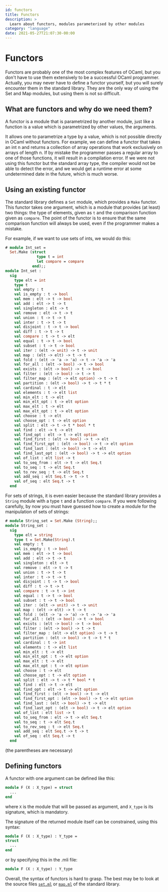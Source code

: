 ```yaml
---
id: functors
title: Functors
description: >
  Learn about functors, modules parameterised by other modules
category: "language"
date: 2021-05-27T21:07:30-00:00
---
```


# Functors

Functors are probably one of the most complex features of OCaml, but you don't
have to use them extensively to be a successful OCaml programmer.  Actually,
you may never have to define a functor yourself, but you will surely encounter
them in the standard library. They are the only way of using the Set and Map
modules, but using them is not so difficult.

##  What are functors and why do we need them?

A functor is a module that is parametrized by another module, just like a
function is a value which is parametrized by other values, the arguments.

It allows one to parametrize a type by a value, which is not possible directly
in OCaml without functors. For example, we can define a functor that takes an
int n and returns a collection of array operations that work exclusively on
arrays of length n. If by mistake the programmer passes a regular array to one
of those functions, it will result in a compilation error. If we were not using
this functor but the standard array type, the compiler would not be able to
detect the error, and we would get a runtime error at some undetermined date in
the future, which is much worse.

##  Using an existing functor

The standard library defines a `Set` module, which provides a `Make` functor.
This functor takes one argument, which is a module that provides (at least) two
things: the type of elements, given as `t` and the comparison function given as
`compare`. The point of the functor is to ensure that the same comparison
function will always be used, even if the programmer makes a mistake.

For example, if we want to use sets of ints, we would do this:

```ocaml
# module Int_set =
  Set.Make (struct
              type t = int
              let compare = compare
            end);;
module Int_set :
  sig
    type elt = int
    type t
    val empty : t
    val is_empty : t -> bool
    val mem : elt -> t -> bool
    val add : elt -> t -> t
    val singleton : elt -> t
    val remove : elt -> t -> t
    val union : t -> t -> t
    val inter : t -> t -> t
    val disjoint : t -> t -> bool
    val diff : t -> t -> t
    val compare : t -> t -> elt
    val equal : t -> t -> bool
    val subset : t -> t -> bool
    val iter : (elt -> unit) -> t -> unit
    val map : (elt -> elt) -> t -> t
    val fold : (elt -> 'a -> 'a) -> t -> 'a -> 'a
    val for_all : (elt -> bool) -> t -> bool
    val exists : (elt -> bool) -> t -> bool
    val filter : (elt -> bool) -> t -> t
    val filter_map : (elt -> elt option) -> t -> t
    val partition : (elt -> bool) -> t -> t * t
    val cardinal : t -> elt
    val elements : t -> elt list
    val min_elt : t -> elt
    val min_elt_opt : t -> elt option
    val max_elt : t -> elt
    val max_elt_opt : t -> elt option
    val choose : t -> elt
    val choose_opt : t -> elt option
    val split : elt -> t -> t * bool * t
    val find : elt -> t -> elt
    val find_opt : elt -> t -> elt option
    val find_first : (elt -> bool) -> t -> elt
    val find_first_opt : (elt -> bool) -> t -> elt option
    val find_last : (elt -> bool) -> t -> elt
    val find_last_opt : (elt -> bool) -> t -> elt option
    val of_list : elt list -> t
    val to_seq_from : elt -> t -> elt Seq.t
    val to_seq : t -> elt Seq.t
    val to_rev_seq : t -> elt Seq.t
    val add_seq : elt Seq.t -> t -> t
    val of_seq : elt Seq.t -> t
  end
```

For sets of strings, it is even easier because the standard library provides a
`String` module with a type `t` and a function `compare`. If you were following
carefully, by now you must have guessed how to create a module for the
manipulation of sets of strings:

```ocaml
# module String_set = Set.Make (String);;
module String_set :
  sig
    type elt = string
    type t = Set.Make(String).t
    val empty : t
    val is_empty : t -> bool
    val mem : elt -> t -> bool
    val add : elt -> t -> t
    val singleton : elt -> t
    val remove : elt -> t -> t
    val union : t -> t -> t
    val inter : t -> t -> t
    val disjoint : t -> t -> bool
    val diff : t -> t -> t
    val compare : t -> t -> int
    val equal : t -> t -> bool
    val subset : t -> t -> bool
    val iter : (elt -> unit) -> t -> unit
    val map : (elt -> elt) -> t -> t
    val fold : (elt -> 'a -> 'a) -> t -> 'a -> 'a
    val for_all : (elt -> bool) -> t -> bool
    val exists : (elt -> bool) -> t -> bool
    val filter : (elt -> bool) -> t -> t
    val filter_map : (elt -> elt option) -> t -> t
    val partition : (elt -> bool) -> t -> t * t
    val cardinal : t -> int
    val elements : t -> elt list
    val min_elt : t -> elt
    val min_elt_opt : t -> elt option
    val max_elt : t -> elt
    val max_elt_opt : t -> elt option
    val choose : t -> elt
    val choose_opt : t -> elt option
    val split : elt -> t -> t * bool * t
    val find : elt -> t -> elt
    val find_opt : elt -> t -> elt option
    val find_first : (elt -> bool) -> t -> elt
    val find_first_opt : (elt -> bool) -> t -> elt option
    val find_last : (elt -> bool) -> t -> elt
    val find_last_opt : (elt -> bool) -> t -> elt option
    val of_list : elt list -> t
    val to_seq_from : elt -> t -> elt Seq.t
    val to_seq : t -> elt Seq.t
    val to_rev_seq : t -> elt Seq.t
    val add_seq : elt Seq.t -> t -> t
    val of_seq : elt Seq.t -> t
  end
```

(the parentheses are necessary)

##  Defining functors

A functor with one argument can be defined like this:

<!-- $MDX skip -->
```ocaml
module F (X : X_type) = struct
  ...
end
```

where `X` is the module that will be passed as argument, and `X_type` is its
signature, which is mandatory.

The signature of the returned module itself can be constrained, using this
syntax:

<!-- $MDX skip -->
```ocaml
module F (X : X_type) : Y_type =
struct
  ...
end
```

or by specifying this in the .mli file:

<!-- $MDX skip -->
```ocaml
module F (X : X_type) : Y_type
```

Overall, the syntax of functors is hard to grasp. The best may be to look at
the source files
[`set.ml`](https://github.com/ocaml/ocaml/blob/trunk/stdlib/set.ml) or
[`map.ml`](https://github.com/ocaml/ocaml/blob/trunk/stdlib/map.ml) of the
standard library.
